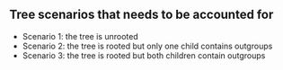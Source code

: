 ## Tree scenarios that needs to be accounted for ##

* Scenario 1: the tree is unrooted 
* Scenario 2: the tree is rooted but only one child contains outgroups
* Scenario 3: the tree is rooted but both children contain outgroups
